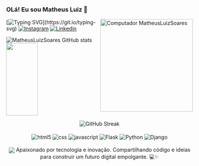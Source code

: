 
 ### OLá! Eu sou Matheus Luiz 🫡
<img src="https://raw.githubusercontent.com/MicaelliMedeiros/micaellimedeiros/master/image/computer-illustration.png" min-width="250px" max-width="250px" width="250px" align="right" alt="Computador MatheusLuizSoares ">

[![Typing SVG](https://readme-typing-svg.herokuapp.com/?color=76A6DD&size=35&center=true&vCenter=true&width=1000&lines=Olá,+Eu+sou+o+Matheus+Luiz+Soares+👋;Programador;)](https://git.io/typing-svg)
[![Instagram](https://img.shields.io/badge/Instagram-E4405F?style=for-the-badge&logo=instagram&logoColor=white)](https://instagram.com/mathheusluiz)
[![Linkedin](https://img.shields.io/badge/LinkedIn-0077B5?style=for-the-badge&logo=linkedin&logoColor=white)](https://www.linkedin.com/in/matheus-luiz-soares-7386b5269?utm_source=share&utm_campaign=share_via&utm_content=profile&utm_medium=android_app)

![MatheusLuizSoares GitHub stats](https://github-readme-stats.vercel.app/api?username=MatheusLuizSoares&show_icons=true&theme=dracula)
  <img width="41%" height="195px" src="https://github-readme-stats.vercel.app/api/top-langs/?username=MatheusLuizSoares&layout=compact&hide_border=true&title_color=FFFFFF&text_color=76A6DD&bg_color=0d1117" />
   <div align="center">
  <img src="https://github-readme-streak-stats.herokuapp.com?user=MatheusLuizSoares&theme=dark&locale=pt_BR&date_format=M%20j%5B%2C%20Y%5D&card_width=600" alt="GitHub Streak" />
 </a>



<div style="display: inline_block"><br/>
<img align="center" alt= "html5" src="https://img.shields.io/badge/HTML5-E34F26?style=for-the-badge&logo=html5&logoColor=white"/>
<img align="center" alt= "css" src="https://img.shields.io/badge/CSS3-157286?style=for-the-badge&logo=css3&logoColor=white"/>
<img align="center" alt= "javascript" src="https://img.shields.io/badge/JavaScript-F7DF1E?style=for-the-badge&logo=javascript&logoColor=black"/>
<img align="center" alt= "Flask" src="https://img.shields.io/badge/Flask-000000?style=for-the-badge&logo=flask&logoColor=white"/>
<img align="center" alt= "Python" src="https://img.shields.io/badge/Python-3776AB?style=for-the-badge&logo=python&logoColor=white"/>
<img align="center" alt= "Django" src="https://img.shields.io/badge/Django-092E20?style=for-the-badge&logo=django&logoColor=white"/>



</div><br/>
  <img align="center" src="https://github-readme-activity-graph.vercel.app/graph?username=MatheusLuizSoares&theme=tokyo-night&hide_border=true&show_icons=true&custom_title=Grafico%20de%20Contribuição" />
Apaixonado por tecnologia e inovação. Compartilhando código e ideias para construir um futuro digital empolgante. 💻✨
